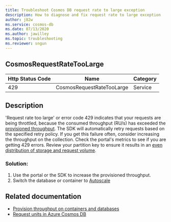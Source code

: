 ```yaml
---
title: Troubleshoot Cosmos DB request rate to large exception
description: How to diagnose and fix request rate to large exception
author: j82w
ms.service: cosmos-db
ms.date: 07/13/2020
ms.author: jawilley
ms.topic: troubleshooting
ms.reviewer: sngun
---
```


## CosmosRequestRateTooLarge

| Http Status Code | Name | Category |
|---|---|---|
|429|CosmosRequestRateTooLarge|Service|

## Description
'Request rate too large' or error code 429 indicates that your requests are being throttled, because the consumed throughput (RU/s) has exceeded the [provisioned throughput](https://docs.microsoft.com/azure/cosmos-db/set-throughput). The SDK will automatically retry requests based on the specified retry policy. If you get this failure often, consider increasing the throughput on the collection. Check the portal's metrics to see if you are getting 429 errors. Review your partition key to ensure it results in an [even distribution of storage and request volume](https://docs.microsoft.com/azure/cosmos-db/partition-data).

### Solution:

1. Use the portal or the SDK to increase the provisioned throughput.
2. Switch the database or container to [Autoscale](https://docs.microsoft.com/azure/cosmos-db/provision-throughput-autoscale)

## Related documentation
* [Provision throughput on containers and databases](https://docs.microsoft.com/azure/cosmos-db/set-throughput)
* [Request units in Azure Cosmos DB](https://docs.microsoft.com/azure/cosmos-db/request-units)
